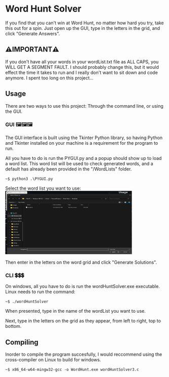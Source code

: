
# Word Hunt Solver
If you find that you can't win at Word Hunt, no matter how hard you try, take this out for a spin. Just open up the GUI, type in the letters in the grid, and click "Generate Answers". 



## ⚠️IMPORTANT⚠️

If you don't have all your words in your wordList.txt file as ALL CAPS, you WILL GET A SEGMENT FAULT. I should probably change this, but it would effect the time it takes to run and I really don't want to sit down and code anymore. I spent too long on this project...


## Usage
There are two ways to use this project: Through the command line, or using the GUI.

### GUI 🖼️🖼️🖼️
The GUI interface is built using the Tkinter Python library, so having Python and Tkinter installed on your machine is a requirement for the program to run. 

All you have to do is run the PYGUI.py and a popup should show up to load a word list. This word list will be used to check generated words, and a default has already been provided in the "/WordLists" folder.
```console
~$ python3 .\PYGUI.py
```
Select the word list you want to use:
<img src="Images/fileSelect.png" width="400" height="200">

Then enter in the letters on the word grid and click "Generate Solutions".


### CLI 💲💲💲
On windows, all you have to do is run the wordHuntSolver.exe executable. Linux needs to run the command:
```console
~$ ./wordHuntSolver
```

When presented, type in the name of the wordList you want to use.

Next, type in the letters on the grid as they appear, from left to right, top to bottom.



## Compiling
Inorder to compile the program succesfully, I would reccommend using the cross-compiler on Linux to build for windows.
```console
~$ x86_64-w64-mingw32-gcc -o WordHunt.exe wordHuntSolver3.c
```